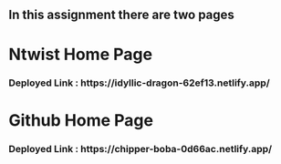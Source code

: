<h2>In this assignment there are two pages </h2>

<h1>Ntwist Home Page</h1>

<h3>Deployed Link : https://idyllic-dragon-62ef13.netlify.app/</h3>




<h1>Github Home Page</h1>

<h3>Deployed Link : https://chipper-boba-0d66ac.netlify.app/</h3>
